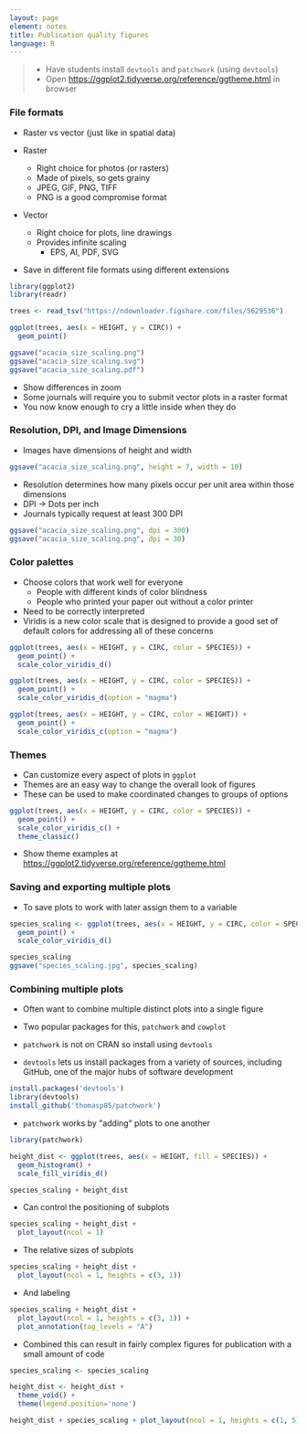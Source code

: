 ```yaml
---
layout: page
element: notes
title: Publication quality figures
language: R
---
```

 
> * Have students install `devtools` and `patchwork` (using `devtools`)
> * Open https://ggplot2.tidyverse.org/reference/ggtheme.html in browser

### File formats

* Raster vs vector (just like in spatial data)
* Raster
  * Right choice for photos (or rasters)
  * Made of pixels, so gets grainy
  * JPEG, GIF, PNG, TIFF
  * PNG is a good compromise format
* Vector
  * Right choice for plots, line drawings
  * Provides infinite scaling
    * EPS, AI, PDF, SVG

* Save in different file formats using different extensions

```r
library(ggplot2)
library(readr)

trees <- read_tsv("https://ndownloader.figshare.com/files/5629536")

ggplot(trees, aes(x = HEIGHT, y = CIRC)) +
  geom_point()

ggsave("acacia_size_scaling.png")
ggsave("acacia_size_scaling.svg")
ggsave("acacia_size_scaling.pdf")
```

* Show differences in zoom
* Some journals will require you to submit vector plots in a raster format
* You now know enough to cry a little inside when they do

### Resolution,  DPI, and Image Dimensions

* Images have dimensions of height and width

```r
ggsave("acacia_size_scaling.png", height = 7, width = 10)
```

* Resolution determines how many pixels occur per unit area within those dimensions
* DPI -> Dots per inch
* Journals typically request at least 300 DPI

```r
ggsave("acacia_size_scaling.png", dpi = 300)
ggsave("acacia_size_scaling.png", dpi = 30)
```

### Color palettes

* Choose colors that work well for everyone
  * People with different kinds of color blindness
  * People who printed your paper out without a color printer
* Need to be correctly interpreted
* Viridis is a new color scale that is designed to provide a good set of default
  colors for addressing all of these concerns

```r
ggplot(trees, aes(x = HEIGHT, y = CIRC, color = SPECIES)) +
  geom_point() +
  scale_color_viridis_d()
```

```r
ggplot(trees, aes(x = HEIGHT, y = CIRC, color = SPECIES)) +
  geom_point() +
  scale_color_viridis_d(option = "magma")
```

```r
ggplot(trees, aes(x = HEIGHT, y = CIRC, color = HEIGHT)) +
  geom_point() +
  scale_color_viridis_c(option = "magma")
```

### Themes

* Can customize every aspect of plots in `ggplot`
* Themes are an easy way to change the overall look of figures 
* These can be used to make coordinated changes to groups of options

```r
ggplot(trees, aes(x = HEIGHT, y = CIRC, color = SPECIES)) +
  geom_point() +
  scale_color_viridis_c() +
  theme_classic()
```

* Show theme examples at https://ggplot2.tidyverse.org/reference/ggtheme.html

### Saving and exporting multiple plots

* To save plots to work with later assign them to a variable

```r
species_scaling <- ggplot(trees, aes(x = HEIGHT, y = CIRC, color = SPECIES)) +
  geom_point() +
  scale_color_viridis_d()

species_scaling
ggsave("species_scaling.jpg", species_scaling)
```

### Combining multiple plots

* Often want to combine multiple distinct plots into a single figure
* Two popular packages for this, `patchwork` and `cowplot`

* `patchwork` is not on CRAN so install using `devtools`
* `devtools` lets us install packages from a variety of sources, including
  GitHub, one of the major hubs of software development

```r
install.packages('devtools')
library(devtools)
install_github('thomasp85/patchwork')
```

* `patchwork` works by "adding" plots to one another

```r
library(patchwork)

height_dist <- ggplot(trees, aes(x = HEIGHT, fill = SPECIES)) +
  geom_histogram() +
  scale_fill_viridis_d()

species_scaling + height_dist
```

* Can control the positioning of subplots

```r
species_scaling + height_dist +
  plot_layout(ncol = 1)
```

* The relative sizes of subplots

```r
species_scaling + height_dist +
  plot_layout(ncol = 1, heights = c(3, 1))
```

* And labeling

```r
species_scaling + height_dist +
  plot_layout(ncol = 1, heights = c(3, 1)) +
  plot_annotation(tag_levels = "A")
```

* Combined this can result in fairly complex figures for publication with a
  small amount of code

```r
species_scaling <- species_scaling

height_dist <- height_dist +
  theme_void() +
  theme(legend.position='none')

height_dist + species_scaling + plot_layout(ncol = 1, heights = c(1, 5))
```